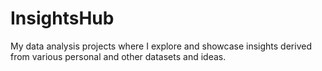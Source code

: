 # InsightsHub
My data analysis projects where I explore and showcase insights derived from various personal and other datasets and ideas.
